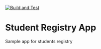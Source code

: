 
[![Build and Test](https://github.com/IoannaAbadjieva/Student-Registry-App/actions/workflows/build_test.yml/badge.svg)](https://github.com/IoannaAbadjieva/Student-Registry-App/actions/workflows/build_test.yml)

# Student Registry App
Sample app for students registry
